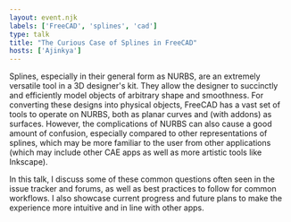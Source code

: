 ```yaml
---
layout: event.njk
labels: ['FreeCAD', 'splines', 'cad']
type: talk
title: "The Curious Case of Splines in FreeCAD"
hosts: ['Ajinkya']
---
```


Splines, especially in their general form as NURBS, are an extremely versatile tool in a 3D designer's kit. They allow the designer to succinctly and efficiently model objects of arbitrary shape and smoothness. For converting these designs into physical objects, FreeCAD has a vast set of tools to operate on NURBS, both as planar curves and (with addons) as surfaces. However, the complications of NURBS can also cause a good amount of confusion, especially compared to other representations of splines, which may be more familiar to the user from other applications (which may include other CAE apps as well as more artistic tools like Inkscape).

In this talk, I discuss some of these common questions often seen in the issue tracker and forums, as well as best practices to follow for common workflows. I also showcase current progress and future plans to make the experience more intuitive and in line with other apps.
